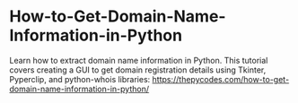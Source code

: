 # How-to-Get-Domain-Name-Information-in-Python
Learn how to extract domain name information in Python. This tutorial covers creating a GUI to get domain registration details using Tkinter, Pyperclip, and python-whois libraries:
https://thepycodes.com/how-to-get-domain-name-information-in-python/
